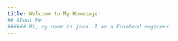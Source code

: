 ```yaml
---
title: Welcome to My Homepage!
## About Me
###### Hi, my name is jana. I am a Frontend engineer.
---
```


